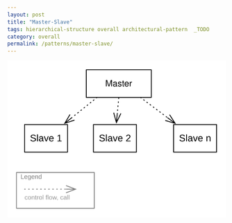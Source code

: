 ```yaml
---
layout: post
title: "Master-Slave"
tags: hierarchical-structure overall architectural-pattern  _TODO
category: overall
permalink: /patterns/master-slave/
---
```


![](/images/patterns/master-slave.svg)
